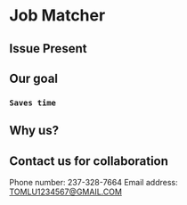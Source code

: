 # Job Matcher

## Issue Present

## Our goal

### `Saves time`

## Why us?

## Contact us for collaboration
Phone number: 237-328-7664
Email address: TOMLU1234567@GMAIL.COM
